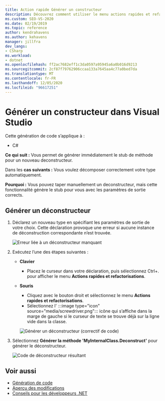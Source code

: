 ```yaml
---
title: Action rapide Générer un constructeur
description: Découvrez comment utiliser le menu actions rapides et refactorisations pour générer immédiatement le stub de méthode pour un nouveau déconstructeur.
ms.custom: SEO-VS-2020
ms.date: 02/19/2019
ms.topic: reference
author: kendrahavens
ms.author: kehavens
manager: jillfra
dev_langs:
- CSharp
ms.workload:
- dotnet
ms.openlocfilehash: ff2ac7682eff1c3da0597a95945a6a0b016d9213
ms.sourcegitcommit: 2cf87f79762906ccaa133a7645aa4c77a0bed7da
ms.translationtype: MT
ms.contentlocale: fr-FR
ms.lasthandoff: 12/05/2020
ms.locfileid: "96617251"
---
```

# <a name="generate-a-deconstructor-in-visual-studio"></a>Générer un constructeur dans Visual Studio

Cette génération de code s’applique à :

- C#

**Ce qui suit :** Vous permet de générer immédiatement le stub de méthode pour un nouveau deconstructeur.

Dans les **cas suivants :** Vous voulez décomposer correctement votre type automatiquement.

**Pourquoi :** Vous pouvez taper manuellement un deconstructeur, mais cette fonctionnalité génère le stub pour vous avec les paramètres de sortie corrects.

## <a name="generate-a-deconstructor"></a>Générer un déconstructeur

1. Déclarez un nouveau type en spécifiant les paramètres de sortie de votre choix. Cette déclaration provoque une erreur si aucune instance de déconstruction correspondante n’est trouvée.

   ![Erreur liée à un déconstructeur manquant](media/deconstruct.png)

2. Exécutez l’une des étapes suivantes :

   - **Clavier**
      - Placez le curseur dans votre déclaration, puis sélectionnez Ctrl+. pour afficher le menu **Actions rapides et refactorisations**.
   - **Souris**
      - Cliquez avec le bouton droit et sélectionnez le menu **Actions rapides et refactorisations**.
      - Sélectionnez l' :::image type="icon" source="media/screwdriver.png"::: icône qui s’affiche dans la marge de gauche si le curseur de texte se trouve déjà sur la ligne vide dans la classe.

      ![Générer un déconstructeur (correctif de code)](media/deconstruct-codefix.png)

3. Sélectionnez **Générer la méthode 'MyInternalClass.Deconstruct'** pour générer le déconstructeur.

   ![Code de déconstructeur résultant](media/deconstruct-result.png)

## <a name="see-also"></a>Voir aussi

- [Génération de code](../code-generation-in-visual-studio.md)
- [Aperçu des modifications](../../ide/preview-changes.md)
- [Conseils pour les développeurs .NET](../csharp-developer-productivity.md)